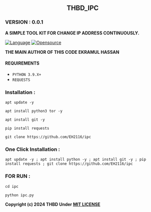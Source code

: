 <h2 align="center"> THBD_IPC </h2>
<h3>VERSION : 0.0.1 </h3>


**A SIMPLE TOOL KIT FOR CHANGE IP ADDRESS CONTINUOUSLY.**


[![Language](https://img.shields.io/badge/Written%20in-Python3-blue)](#)
[![Opensource](https://img.shields.io/badge/Open%20Source-Yes-green)](#)

**THE MAIN AUTHOR OF THIS CODE EKRAMUL HASSAN**

#### REQUIREMENTS
* `PYTHON 3.9.X+`
* `REQUESTS`
### Installation :

```
apt update -y

apt install python3 tor -y

apt install git -y

pip install requests

git clone https://github.com/EH2116/ipc

```

### One Click Installation :

```
apt update -y ; apt install python -y ; apt install git -y ; pip install requests ; git clone https://github.com/EH2116/ipc

```


### FOR RUN :

```
cd ipc

python ipc.py

```

<b>Copyright (c) 2024 THBD Under <a href="https://raw.githubusercontent.com/mao2116/mmail/main/LICENSE">MIT LICENSE</a></b>
